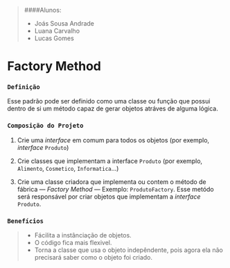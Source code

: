 >####Alunos:
>* Joás Sousa Andrade
>* Luana Carvalho
>* Lucas Gomes
# Factory Method
### `Definição`
Esse padrão pode ser definido como uma classe ou função que possui 
dentro de si um método capaz de gerar objetos atráves de alguma lógica.


### `Composição do Projeto`
1. Crie uma _interface_ em comum para todos os objetos (por exemplo, 
   _interface_ `Produto`)


2. Crie classes que implementam a interface `Produto` 
   (por exemplo, `Alimento`, `Cosmetico`, `Informatica`...)


3. Crie uma classe criadora que implementa ou contem o
   método de fábrica — _Factory Method_ — Exemplo: `ProdutoFactory`.
   Esse metódo será responsável por criar objetos que 
   implementam a _interface_ `Produto`.

### `Benefícios`
> * Fácilita a instânciação de objetos.
> * O código fica mais flexivel.
> * Torna a classe que usa o objeto indepêndente, 
  pois agora ela não precisará saber como o objeto foi criado.
